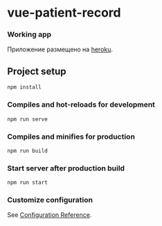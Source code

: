 # vue-patient-record

### Working app
Приложение размещено на [heroku](https://vue-patient-record.herokuapp.com).

## Project setup
```
npm install
```

### Compiles and hot-reloads for development
```
npm run serve
```

### Compiles and minifies for production
```
npm run build
```

### Start server after production build
```
npm run start
```

### Customize configuration
See [Configuration Reference](https://cli.vuejs.org/config/).
